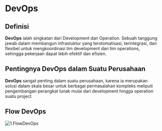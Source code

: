 # DevOps

## Definisi
**DevOps** ialah singkatan dari Development dan Operation. 
Sebuah tanggung jawab dalam membangun infrastuktur yang terotomatisasi, terintegrasi, dan flexibel untuk mengkoordinasi tim development dan tim operations, sehingga pekerjaan dapat lebih efektif dan efisien.

## Pentingnya DevOps dalam Suatu Perusahaan
**DevOps** sangat penting dalam suatu perusahaan, karena ia merupakan solusi dalam skala besar untuk berbagai permasalahan kompleks meliputi pengembangan perangkat lunak mulai dari development hingga operation suatu project

## Flow DevOps
![1.FlowDevOps](https://drive.google.com/drive/folders/1IMjqtc4Bri1DXP_WkT7FbotDLTh11BUD?usp=sharing)